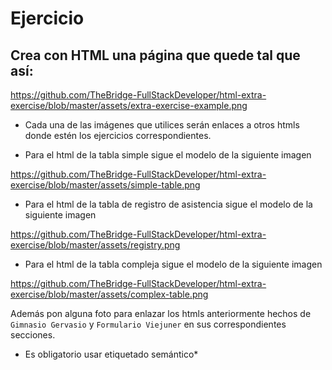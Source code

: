 # Ejercicio



## Crea con HTML una página que quede tal que así:

https://github.com/TheBridge-FullStackDeveloper/html-extra-exercise/blob/master/assets/extra-exercise-example.png

- Cada una de las imágenes que utilices serán enlaces a otros htmls donde estén los ejercicios correspondientes.

- Para el html de la tabla simple sigue el modelo de la siguiente imagen

https://github.com/TheBridge-FullStackDeveloper/html-extra-exercise/blob/master/assets/simple-table.png

- Para el html de la tabla de registro de asistencia sigue el modelo de la siguiente imagen

https://github.com/TheBridge-FullStackDeveloper/html-extra-exercise/blob/master/assets/registry.png

- Para el html de la tabla compleja sigue el modelo de la siguiente imagen

https://github.com/TheBridge-FullStackDeveloper/html-extra-exercise/blob/master/assets/complex-table.png

Además pon alguna foto para enlazar los htmls anteriormente hechos de `Gimnasio Gervasio` y `Formulario Viejuner` en sus correspondientes secciones.

- Es obligatorio usar etiquetado semántico\*
